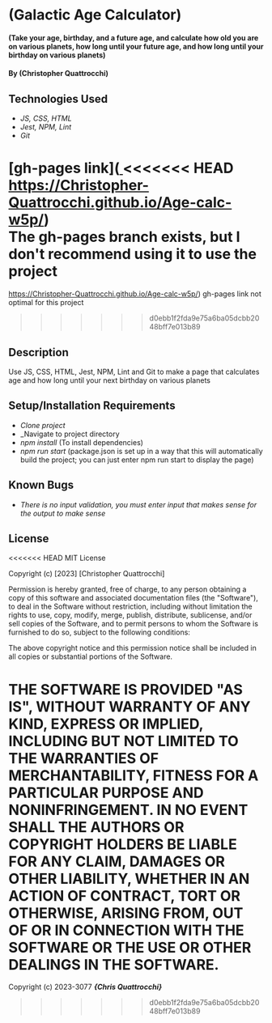 # (Galactic Age Calculator)

#### (Take your age, birthday, and a future age, and calculate how old you are on various planets, how long until your future age, and how long until your birthday on various planets)

#### By (Christopher Quattrocchi)

## Technologies Used

* _JS, CSS, HTML_
* _Jest, NPM, Lint_
* _Git_

[gh-pages link]([
](https://Christopher-Quattrocchi.github.io/Age-calc-w5p/)
<<<<<<< HEAD
https://Christopher-Quattrocchi.github.io/Age-calc-w5p/)  
The gh-pages branch exists, but I don't recommend using it to use the project
=======
https://Christopher-Quattrocchi.github.io/Age-calc-w5p/)
gh-pages link not optimal for this project
>>>>>>> d0ebb1f2fda9e75a6ba05dcbb2048bff7e013b89

## Description
Use JS, CSS, HTML, Jest, NPM, Lint and Git to make a page that calculates age and how long until your next birthday on various planets
## Setup/Installation Requirements

* _Clone project_
* _Navigate to project directory
* _npm install_ (To install dependencies)
* _npm run start_ (package.json is set up in a way that this will automatically build the project; you can just enter npm run start to display the page)

## Known Bugs

* _There is no input validation, you must enter input that makes sense for the output to make sense_

## License
<<<<<<< HEAD
MIT License

Copyright (c) [2023] [Christopher Quattrocchi]

Permission is hereby granted, free of charge, to any person obtaining a copy
of this software and associated documentation files (the "Software"), to deal
in the Software without restriction, including without limitation the rights
to use, copy, modify, merge, publish, distribute, sublicense, and/or sell
copies of the Software, and to permit persons to whom the Software is
furnished to do so, subject to the following conditions:

The above copyright notice and this permission notice shall be included in all
copies or substantial portions of the Software.

THE SOFTWARE IS PROVIDED "AS IS", WITHOUT WARRANTY OF ANY KIND, EXPRESS OR
IMPLIED, INCLUDING BUT NOT LIMITED TO THE WARRANTIES OF MERCHANTABILITY,
FITNESS FOR A PARTICULAR PURPOSE AND NONINFRINGEMENT. IN NO EVENT SHALL THE
AUTHORS OR COPYRIGHT HOLDERS BE LIABLE FOR ANY CLAIM, DAMAGES OR OTHER
LIABILITY, WHETHER IN AN ACTION OF CONTRACT, TORT OR OTHERWISE, ARISING FROM,
OUT OF OR IN CONNECTION WITH THE SOFTWARE OR THE USE OR OTHER DEALINGS IN THE
SOFTWARE. 
=======
Copyright (c) 2023-3077 **_{Chris Quattrocchi}_**
>>>>>>> d0ebb1f2fda9e75a6ba05dcbb2048bff7e013b89
